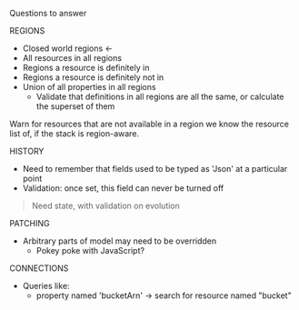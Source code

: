 Questions to answer

REGIONS

- Closed world regions <-
- All resources in all regions
- Regions a resource is definitely in
- Regions a resource is definitely not in
- Union of all properties in all regions
  - Validate that definitions in all regions are all the same, or calculate the superset of them

Warn for resources that are not available in a region we know the resource list of, if the stack is region-aware.

HISTORY

- Need to remember that fields used to be typed as 'Json' at a particular point
- Validation: once set, this field can never be turned off

> Need state, with validation on evolution

PATCHING

- Arbitrary parts of model may need to be overridden
  - Pokey poke with JavaScript?

CONNECTIONS

- Queries like:
  - property named 'bucketArn' -> search for resource named "bucket"
